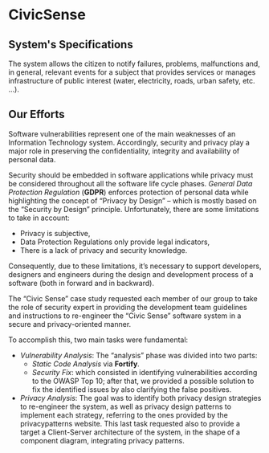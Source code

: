 # CivicSense

## System's Specifications

The system allows the citizen to notify failures, problems, malfunctions and, in general, relevant events for a subject that provides services or manages infrastructure of public interest (water, electricity, roads, urban safety, etc. ...).

## Our Efforts

Software vulnerabilities represent one of the main weaknesses of an Information Technology system. Accordingly, security and privacy play a major role in preserving the confidentiality, integrity and availability of personal data.

Security should be embedded in software applications while privacy must be considered throughout all the software life cycle phases.
<i>General Data Protection Regulation</i> (<b>GDPR</b>) enforces protection of personal data while highlighting the concept of “Privacy by Design” – which is mostly based on the “Security by Design” principle.
Unfortunately, there are some limitations to take in account:
<ul>
<li>Privacy is subjective,</li>
<li>Data Protection Regulations only provide legal indicators,</li>
<li>There is a lack of privacy and security knowledge.</li>
</ul>
Consequently, due to these limitations, it’s necessary to support developers, designers and engineers during the design and development process of a software (both in forward and in backward).

The “Civic Sense” case study requested each member of our group to take the role of security expert in providing the development team guidelines and instructions to re-engineer the “Civic Sense” software system in a secure and privacy-oriented manner.

To accomplish this, two main tasks were fundamental:
<ul>
<li><i>Vulnerability Analysis</i>: The “analysis” phase was divided into two parts:
<ul>
<li><i>Static Code Analysis</i> via <b>Fortify</b>.</li>
<li><i>Security Fix</i>: which consisted in identifying vulnerabilities according to the OWASP Top 10; after that, we provided a possible solution to fix the identified issues by also clarifying the false positives.</li>
</ul>
</li>
<li><i>Privacy Analysis</i>: The goal was to identify both privacy design strategies to re-engineer the system, as well as privacy design patterns to implement each strategy, referring to the ones provided by the privacypatterns website. This last task requested also to provide a target a Client-Server architecture of the system, in the shape of a component diagram, integrating privacy patterns.</li>
</ul>